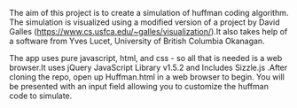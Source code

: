 The aim of this project is to create a simulation of huffman coding algorithm. The simulation is visualized using a modified version of a project by David Galles (https://www.cs.usfca.edu/~galles/visualization/).It also takes help of a software from Yves Lucet, University of British Columbia Okanagan.

The app uses pure javascript, html, and css - so all that is needed is a web browser.It uses jQuery JavaScript Library v1.5.2 and Includes Sizzle.js .After cloning the repo, open up Huffman.html in a web browser to begin. You will be presented with an input field allowing you to customize the huffman code to simulate.